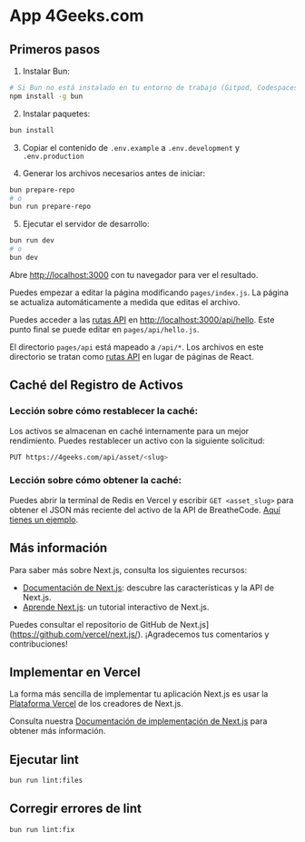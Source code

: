 # App 4Geeks.com

## Primeros pasos

1. Instalar Bun:

```bash
# Si Bun no está instalado en tu entorno de trabajo (Gitpod, Codespaces, etc.)
npm install -g bun
```

2. Instalar paquetes:

```bash
bun install
```

3. Copiar el contenido de `.env.example` a `.env.development` y `.env.production`

4. Generar los archivos necesarios antes de iniciar:

```bash
bun prepare-repo
# o
bun run prepare-repo
```

5. Ejecutar el servidor de desarrollo:

```bash
bun run dev
# o
bun dev
```

Abre [http://localhost:3000](http://localhost:3000) con tu navegador para ver el resultado.

Puedes empezar a editar la página modificando `pages/index.js`. La página se actualiza automáticamente a medida que editas el archivo.

Puedes acceder a las [rutas API](https://nextjs.org/docs/api-routes/introduction) en [http://localhost:3000/api/hello](http://localhost:3000/api/hello). Este punto final se puede editar en `pages/api/hello.js`.

El directorio `pages/api` está mapeado a `/api/*`. Los archivos en este directorio se tratan como [rutas API](https://nextjs.org/docs/api-routes/introduction) en lugar de páginas de React.

## Caché del Registro de Activos

### Lección sobre cómo restablecer la caché:

Los activos se almacenan en caché internamente para un mejor rendimiento. Puedes restablecer un activo con la siguiente solicitud:

```bash
PUT https://4geeks.com/api/asset/<slug>
```

### Lección sobre cómo obtener la caché:

Puedes abrir la terminal de Redis en Vercel y escribir `GET <asset_slug>` para obtener el JSON más reciente del activo de la API de BreatheCode. [Aquí tienes un ejemplo](https://www.awesomescreenshot.com/image/45567980?key=5be790828078a884b05a6f6598510541).

## Más información

Para saber más sobre Next.js, consulta los siguientes recursos:

- [Documentación de Next.js](https://nextjs.org/docs): descubre las características y la API de Next.js.
- [Aprende Next.js](https://nextjs.org/learn): un tutorial interactivo de Next.js.

Puedes consultar el repositorio de GitHub de Next.js](https://github.com/vercel/next.js/). ¡Agradecemos tus comentarios y contribuciones!

## Implementar en Vercel

La forma más sencilla de implementar tu aplicación Next.js es usar la [Plataforma Vercel](https://vercel.com/new?utm_medium=default-template&filter=next.js&utm_source=create-next-app&utm_campaign=create-next-app-readme) de los creadores de Next.js.

Consulta nuestra [Documentación de implementación de Next.js](https://nextjs.org/docs/deployment) para obtener más información.

## Ejecutar lint
```bash
bun run lint:files
```

## Corregir errores de lint
```bash
bun run lint:fix
```